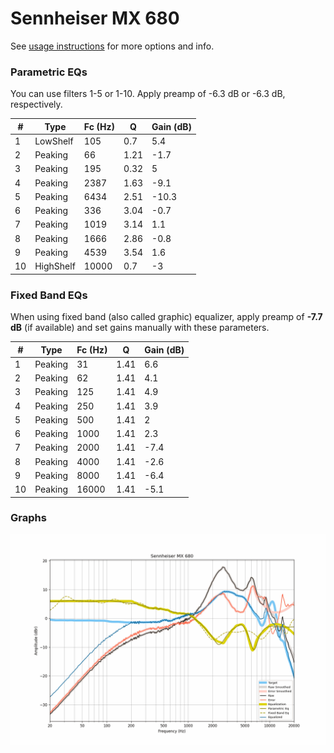 # Sennheiser MX 680
See [usage instructions](https://github.com/jaakkopasanen/AutoEq#usage) for more options and info.

### Parametric EQs
You can use filters 1-5 or 1-10. Apply preamp of -6.3 dB or -6.3 dB, respectively.

|   # | Type      |   Fc (Hz) |    Q |   Gain (dB) |
|-----|-----------|-----------|------|-------------|
|   1 | LowShelf  |       105 | 0.7  |         5.4 |
|   2 | Peaking   |        66 | 1.21 |        -1.7 |
|   3 | Peaking   |       195 | 0.32 |         5   |
|   4 | Peaking   |      2387 | 1.63 |        -9.1 |
|   5 | Peaking   |      6434 | 2.51 |       -10.3 |
|   6 | Peaking   |       336 | 3.04 |        -0.7 |
|   7 | Peaking   |      1019 | 3.14 |         1.1 |
|   8 | Peaking   |      1666 | 2.86 |        -0.8 |
|   9 | Peaking   |      4539 | 3.54 |         1.6 |
|  10 | HighShelf |     10000 | 0.7  |        -3   |

### Fixed Band EQs
When using fixed band (also called graphic) equalizer, apply preamp of **-7.7 dB** (if available) and set gains manually with these parameters.

|   # | Type    |   Fc (Hz) |    Q |   Gain (dB) |
|-----|---------|-----------|------|-------------|
|   1 | Peaking |        31 | 1.41 |         6.6 |
|   2 | Peaking |        62 | 1.41 |         4.1 |
|   3 | Peaking |       125 | 1.41 |         4.9 |
|   4 | Peaking |       250 | 1.41 |         3.9 |
|   5 | Peaking |       500 | 1.41 |         2   |
|   6 | Peaking |      1000 | 1.41 |         2.3 |
|   7 | Peaking |      2000 | 1.41 |        -7.4 |
|   8 | Peaking |      4000 | 1.41 |        -2.6 |
|   9 | Peaking |      8000 | 1.41 |        -6.4 |
|  10 | Peaking |     16000 | 1.41 |        -5.1 |

### Graphs
![](./Sennheiser%20MX%20680.png)
